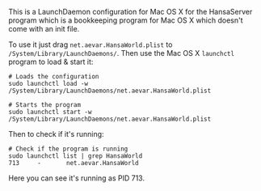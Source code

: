 This is a LaunchDaemon configuration for Mac OS X for the HansaServer
program which is a bookkeeping program for Mac OS X which doesn't come
with an init file.

To use it just drag `net.aevar.HansaWorld.plist` to
`/System/Library/LaunchDaemons/`. Then use the Mac OS X `launchctl`
program to load & start it:

    # Loads the configuration
    sudo launchctl load -w /System/Library/LaunchDaemons/net.aevar.HansaWorld.plist

    # Starts the program
    sudo launchctl start -w /System/Library/LaunchDaemons/net.aevar.HansaWorld.plist

Then to check if it's running:

    # Check if the program is running
    sudo launchctl list | grep HansaWorld
    713     -       net.aevar.HansaWorld

Here you can see it's running as PID 713.
